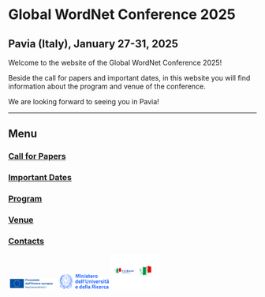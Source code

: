# Global WordNet Conference 2025
## Pavia (Italy), January 27-31, 2025

Welcome to the website of the Global WordNet Conference 2025!

Beside the call for papers and important dates, in this website you will find information about the program and venue of the conference. 

We are looking forward to seeing you in Pavia!

___

## Menu

### [Call for Papers](cfp.md)
### [Important Dates](dates.md)
### [Program](program.md)
### [Venue](venue.md)
### [Contacts](contacts.md)


<p float="left">
  <img src="loghiGWC/logo1.png" width="100" />
  <img src="loghiGWC/logo2.png" width="100" /> 
  <img src="loghiGWC/logo3.png" width="100" />
</p>
